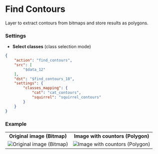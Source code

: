 # Find Contours

Layer to extract contours from bitmaps and store results as polygons.

### Settings

- **Select classes** (class selection mode)

```json
{
    "action": "find_contours",
    "src": [
        "$data_12"
    ],
    "dst": "$find_contours_18",
    "settings": {
        "classes_mapping": {
            "cat": "cat_contours",
            "squirrel": "squirrel_contours"
        }
    }
}
```

### Example

<table>
<tr>
<td style="text-align:center"><strong>Original image (Bitmap)</strong></td>
<td style="text-align:center"><strong>Image with countors (Polygon)</strong></td>
</tr>
<tr>
<td> <img src="https://github.com/supervisely-ecosystem/dtl-v2/assets/79905215/ba578ac7-5110-46da-8dd9-eedbdcf11071" alt="Original image (Bitmap)" /> </td>
<td> <img src="https://github.com/supervisely-ecosystem/dtl-v2/assets/79905215/44beae2b-fb83-4e2a-bac6-93c7d650a5de" alt="Image with countors (Polygon)" /> </td>
</tr>
</table>
